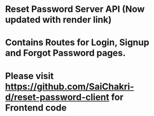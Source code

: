 # Reset Password Server API (Now updated with render link)

# Contains Routes for Login, Signup and Forgot Password pages.

# Please visit https://github.com/SaiChakri-d/reset-password-client for Frontend code